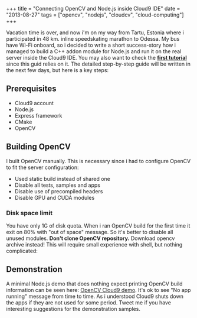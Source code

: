 +++
title =  "Connecting OpenCV and Node.js inside Cloud9 IDE"
date = "2013-08-27"
tags =  ["opencv", "nodejs", "cloudcv", "cloud-computing"]
+++


Vacation time is over, and now i'm on my way from Tartu, Estonia where i participated in 48 km. inline speedskating marathon to Odessa. My bus have Wi-Fi onboard, so i decided to write a short success-story how i managed to build a C++ addon module for Node.js and run it on the real server inside the Cloud9 IDE.  You may also want to check the **[first tutorial][1]** since this guid relies on it.  The detailed step-by-step guide will be written in the next few days, but here is a key steps: 

## Prerequisites

  * Cloud9 account
  * Node.js
  * Express framework
  * CMake
  * OpenCV

## Building OpenCV

I built OpenCV manually. This is necessary since i had to configure OpenCV to fit the server configuration: 

  * Used static build instead of shared one
  * Disable all tests, samples and apps
  * Disable use of precompiled headers
  * Disable GPU and CUDA modules

### Disk space limit

You have only 1G of disk quota. When i ran OpenCV build for the first time it exit on 80% with "out of space" message. So it's better to disable all unused modules. **Don't clone OpenCV repository.** Download opencv archive instead! This will require small experience with shell, but nothing complicated: 

## Demonstration

A minimal Node.js demo that does nothing expect printing OpenCV build information can be seen here: [OpenCV Cloud9 demo][2]. It's ok to see "No app running" message from time to time. As i understood Cloud9 shuts down the apps if they are not used for some period.  Tweet me if you have interesting suggestions for the demonstration samples. 

   [1]: http://computer-vision-talks.com/2013/08/cloud-image-processing-using-opencv-and-node-js/
   [2]: http://cloudcv.computer-vision-talks.com/